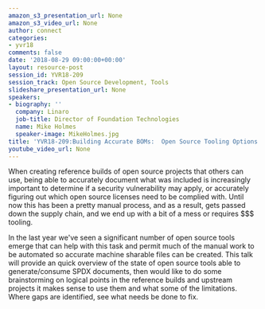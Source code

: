 ```yaml
---
amazon_s3_presentation_url: None
amazon_s3_video_url: None
author: connect
categories:
- yvr18
comments: false
date: '2018-08-29 09:00:00+00:00'
layout: resource-post
session_id: YVR18-209
session_track: Open Source Development, Tools
slideshare_presentation_url: None
speakers:
- biography: ''
  company: Linaro
  job-title: Director of Foundation Technologies
  name: Mike Holmes
  speaker-image: MikeHolmes.jpg
title: 'YVR18-209:Building Accurate BOMs:  Open Source Tooling Options'
youtube_video_url: None
---
```


When creating reference builds of open source projects that others can use, being able to accurately document what was included is increasingly important to determine if a security vulnerability may apply,  or accurately figuring out which open source licenses need to be complied with.    Until now this has been a pretty manual process, and as a result,  gets passed down the supply chain,  and we end up with a bit of a mess or requires $$$ tooling.   

In the last year we've seen a significant number of open source tools emerge that can help with this task and permit much of the manual work to be automated so accurate machine sharable files can be created.   This talk will provide an quick overview of the state of open source tools able to generate/consume SPDX documents,   then would like to do some brainstorming on logical points in the reference builds and upstream projects it makes sense to use them and what some of the limitations.   Where gaps are identified,  see what needs be done to fix.